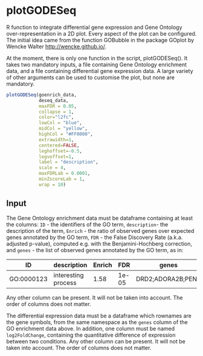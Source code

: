 # plotGODESeq
R function to integrate differential gene expression and Gene Ontology over-representation in a 2D plot. Every aspect of the plot can be configured. The initial idea came from the function GOBubble in the package GOplot by Wencke Walter <http://wencke.github.io/>.

At the moment, there is only one function in the script, plotGODESeq(). It takes two mandatory inputs, a file containing Gene Ontology enrichment data, and a file containing differential gene expression data. A large variety of other arguments can be used to customise the plot, but none are mandatory. 

```R
plotGODESeq(goenrich_data, 
            deseq_data, 
            maxFDR = 0.05, 
            collapse = 1, 
            color="l2fc", 
            lowCol = "blue",
            midCol = "yellow",
            highCol = "#FF0000",
            extrawidth=1,
            centered=FALSE,
            leghoffset=-0.5,
            legvoffset=1,
            label = "description",
            scale = 4,
            maxFDRLab = 0.0001,
            minZscoreLab = 1,
            wrap = 10)
```

## Input

The Gene Ontology enrichment data must be dataframe containing at least the columns: `ID` - the identifiers of the GO term, `description`- the description of the term, `Enrich` - the ratio of observed genes over expected genes annotated by the GO term, `FDR` - the False Discovery Rate (a.k.a. adjusted p-value), computed e.g. with the Benjamini-Hochberg correction, and `genes` - the list of observed genes annotated by the GO term, as in:

| ID        | description | Enrich | FDR | genes |
| --------- | ------------- | ----- | --- | --- |
| GO:0000123| interesting process | 1.58 | 1e-05 | DRD2;ADORA2B;PENK | 

Any other column can be present. It will not be taken into account. The order of columns does not matter.

The differential expression data must be a dataframe which rownames are the gene symbols, from the same namespace as the `genes` column of the GO enrichment data above. In addition, one column must be named `log2FoldChange`, containing the quantitative difference of expression between two conditions. Any other column can be present. It will not be taken into account. The order of columns does not matter.

